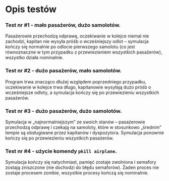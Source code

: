# Opis testów
### Test nr #1 - mało pasażerów, dużo samolotów.
Pasażerowie przechodzą odprawę, oczekiwanie w kolejce niemal nie zachodzi, kapitan nie wysyła próśb o wcześniejszy odlot – symulacja kończy się normalnie po odlocie pierwszego samolotu (co jest równoznaczne w tym przypadku z przewiezieniem wszystkich pasażerów), wszystko działa nominalnie.

### Test nr #2 - dużo pasażerów, mało samolotów.
Program trwa znacząco dłużej względem poprzedniego przypadku, oczekiwanie w kolejce trwa długo, kapitanowie wysyłają dużo próśb o wcześniejsze odloty, a symulacja kończy się po przewiezieniu wszystkich pasażerów.

### Test nr #3 - dużo pasażerów, dużo samolotów.
Symulacja w „najnormalniejszym” ze swoich stanów – pasażerowie przechodzą odprawę i czekają na samoloty, które w stosunkowo „średnim” tempie są obsługiwane przez kapitanów i dyspozytora. Symulacja ponownie kończy się po przewiezieniu wszystkich pasażerów.

### Test nr #4 - użycie komendy `pkill airplane`.
Symulacja kończy się natychmiast, pamięć zostaje zwolniona i semafory zostają zniszczone (nie dochodzi do błędu semaforów). Żaden proces nie zostaje procesem zombie, wszystkie procesy kończą się nominalnie.